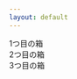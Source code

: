 ```yaml
---
layout: default
---
```


<div class="container">1つ目の箱</div>
<div class="container">2つ目の箱</div>
<div class="container">3つ目の箱</div>